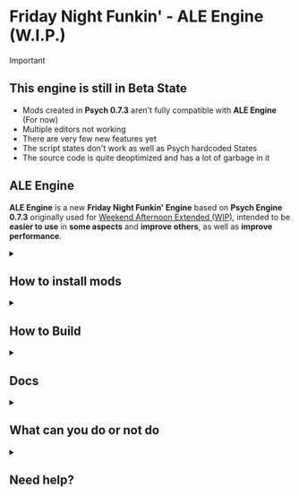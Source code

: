 # Friday Night Funkin' - ALE Engine (W.I.P.)

>[!IMPORTANT]
> ## This engine is still in **Beta State**
> * Mods created in **Psych  0.7.3** aren't fully compatible with **ALE Engine** (For now)
> * Multiple editors not working
> * There are very few new features yet
> * The script states don't work as well as Psych hardcoded States
> * The source code is quite deoptimized and has a lot of garbage in it

## ALE Engine
**ALE Engine** is a new **Friday Night Funkin' Engine** based on **Psych Engine 0.7.3** originally used for [Weekend Afternoon Extended (WIP)](https://gamebanana.com/mods/379624), intended to be **easier to use** in **some aspects** and **improve others**, as well as **improve performance**.

<details><summary><h2>How to install mods</h2></summary>
  
1. **Put** the **mod folder** in the **"mods" folder**.
2. **Choose the mod** by **pressing Ctrl + Shift + TAB** in **any of the menus or editors**.
</details>

<details><summary><h2>How to Build</h2></summary>
  
##### Tested on Windows 11
1. **Download** and **install** [Haxe](https://haxe.org/download/).
    - Leave all **installation options** as **default**.
2. **Download** and **install** [`git-scm`](https://git-scm.com/download/win).
    - Leave all **installation options** as **default**.
3. Run `setup/installVisualStudioCode.bat` using **cmd** or **double-clicking it**.
3. Run `update.bat` using **cmd** or **double-clicking it**.
4. Once the **libraries are installed**, run `lime test windows` to compile and **launch the game** *(may take a long time)*.
</details>

<details><summary><h2>Docs</h2></summary>

* [Psych Engine Wiki](https://github.com/ShadowMario/FNF-PsychEngine/wiki)
* [ALE Engine Wiki](WIKI.md)
</details>

<details>
  <summary><h2>What can you do or not do</h2></summary>

  ### You can:
  - Download and use the engine or install mods/modpacks to play on it
  - Mod and fork the engine
  - Release excutable mods that use ALE Engine as source *(Specifing that this ALE Engine)*
  - Release modpacks

  ### You can't:
  - Create another engine unrelated to ALE Engine that uses it's code
  - Steal code from ALE Engine without giving proper credits
  - Publish the engine on other platforms *(You can only upload **mods** that use the engine as a source, if specified, even better)*
</details>

<details><summary><h2>Need help?</h2></summary>
  
#### Don't worry!
* If you **do not have problems related to ALE Engine's own functions**, you can **ask for help** on the [Psych Engine's Discord Server](https://discord.com/invite/2ka77eMXDv).
* If you **have problems with ALE Engine's own functions**, you can **ask for help** on the [ALE Engine's Discord Server](https://discord.gg/NP4U9CUrsH).
</details>
